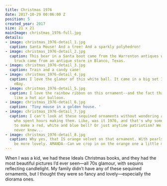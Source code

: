 ```yaml
---
title: Christmas 1976
date: 2017-10-29 00:06:00 Z
position: 5
created_year: 2017
size: 21 x 21
mainImage: christmas_1976-full.jpg
details:
- image: christmas_1976-detail_1.jpg
  caption: Santa Mouse! And a tree! And a sparkly polyhedron!
- image: christmas_1976-detail_2.jpg
  caption: This bear in a Santa boot came from the Warrenton antiques week. The sequined
    truck came from an antique store in Blanco, Texas.
- image: christmas_1976-detail_3.jpg
  caption: Train and a candy cane!
- image: christmas_1976-detail_4.jpg
  caption: I love the glamor of this white ball. It came in a big set I bought from
    eBay.
- image: christmas_1976-detail_5.jpg
  caption: I love the rainbow ribbon on this ornament--and the fact that it's shaped
    like a hot air balloon.
- image: christmas_1976-detail_6.jpg
  caption: 'Tiny mouse in a golden house. '
- image: christmas_1976-detail_7.jpg
  caption: I can't look at these sequined ornaments without wondering about the people
    who spent hours making them. Like, was it 1976, and that's why someone got inspired
    to make a red, white and blue bell? Or just anytime patriotism? We'll probably
    never know...
- image: christmas_1976-detail_8.jpg
  caption: Why yes, that IS orange velvet on that ornament. With pearls. It couldn't
    be more lovely. AMANDA--Can we crop in on the orange one a little more?
---
```


When I was a kid, we had these Ideals Christmas books, and they had the most beautiful pictures I’d ever seen—all 70s glamour, with sequins reflecting candlelight. My family didn’t have any of these sequined ornaments, but I thought they were so fancy and lovely—especially the diorama ones.